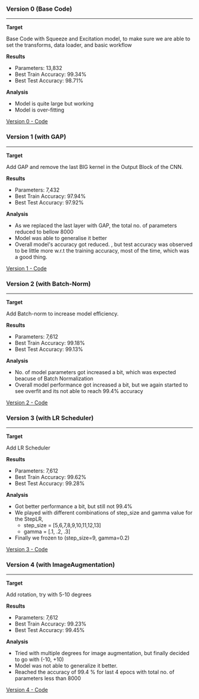 
### Version 0 (Base Code)
-------------------------

**Target** 

Base Code with Squeeze and Excitation model, to make sure we are able to set the transforms, data loader, and basic workflow

**Results** 

- Parameters: 13,832
- Best Train Accuracy: 99.34%
- Best Test Accuracy: 98.71%

**Analysis** 

- Model is quite large but working
- Model is over-fitting

[Version 0 - Code](https://github.com/EVA5-Stars/S5/blob/master/00_EVA5_Session5_Base_Code_Step_0.ipynb)

### Version 1 (with GAP)
-------------------------

**Target** 

Add GAP and remove the last BIG kernel in the Output Block of the CNN.

**Results** 

- Parameters: 7,432
- Best Train Accuracy: 97.94%
- Best Test Accuracy: 97.92%

**Analysis** 

- As we replaced the last layer with GAP, the total no. of parameters reduced to bellow 8000
- Model was able to generalise it better
- Overall model's accuracy got reduced. , but test accuracy was observed to be little more w.r.t the training accuracy, most of the time, which was a good thing.

[Version 1 - Code](https://github.com/EVA5-Stars/S5/blob/master/01_EVA5_Session5_GAP_Step_1.ipynb)

### Version 2 (with Batch-Norm)
-------------------------------

**Target** 

Add Batch-norm to increase model efficiency.

**Results** 

- Parameters: 7,612
- Best Train Accuracy: 99.18%
- Best Test Accuracy: 99.13%

**Analysis** 

- No. of model parameters got increased a bit, which was expected beacuse of Batch Normalization
- Overall model performance got increased a bit, but we again started to see overfit and its not able to reach 99.4% accuracy

[Version 2 - Code](https://github.com/EVA5-Stars/S5/blob/master/02_EVA5_Session5_BN_Step_2.ipynb)

### Version 3 (with LR Scheduler)
---------------------------------

**Target** 

Add LR Scheduler

**Results** 

- Parameters: 7,612
- Best Train Accuracy: 99.62%
- Best Test Accuracy: 99.28%

**Analysis** 

- Got better performance a bit, but still not 99.4%
- We played with different combinations of step_size and gamma value for the StepLR,
    - step_size = [5,6,7,8,9,10,11,12,13]
    - gamma = [.1, .2, .3]
- Finally we frozen to (step_size=9, gamma=0.2)

[Version 3 - Code](https://github.com/EVA5-Stars/S5/blob/master/03_EVA5_Session5_StepLR_Step_3.ipynb)

### Version 4 (with ImageAugmentation)
--------------------------------------

**Target** 

Add rotation, try with 5-10 degrees

**Results** 

- Parameters: 7,612
- Best Train Accuracy: 99.23%
- Best Test Accuracy: 99.45%

**Analysis** 

- Tried with multiple degrees for image augmentation, but finally decided to go with (-10, +10)
- Model was not able to generalize it better.
- Reached the accuracy of 99.4 % for last 4 epocs with total no. of parameters less than 8000

[Version 4 - Code](https://github.com/EVA5-Stars/S5/blob/master/04_EVA5_Session5_ImageAugmentation_Step_4.ipynb)


